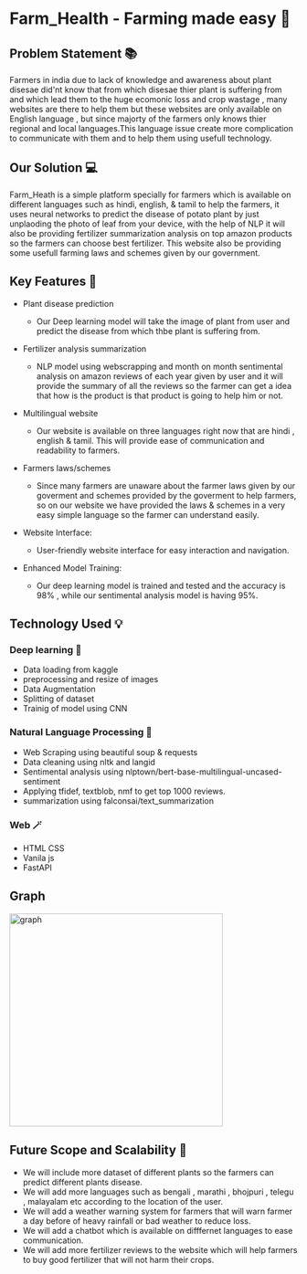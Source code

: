 # Farm_Health - Farming made easy :seedling:

## Problem Statement 📚
Farmers in india due to lack of knowledge and awareness about plant disesae did'nt know that from which disesae thier plant is suffering from and which lead them to the huge ecomonic loss and crop wastage , many websites are there to help them but these websites are only available on English language , but since majorty of the farmers only knows thier regional and local languages.This language issue create more complication to communicate with them and to help them using usefull technology.

## Our Solution :computer:
Farm_Heath is a simple platform specially for farmers which is available on different languages such as hindi, english, & tamil to help the farmers, it uses neural networks to predict the disease of potato plant by just unplaoding the photo of leaf from your device, with the help of NLP it will also be providing fertilizer summarization analysis on top amazon products so the farmers can choose best fertilizer. This website also be providing some usefull farming laws and schemes given by our government.

## Key Features 🤖
- Plant disease prediction

   - Our Deep learning model will take the image of plant from user and predict the disease from which thbe plant is suffering from.

- Fertilizer analysis summarization

   - NLP model using webscrapping and month on month sentimental analysis on amazon reviews of each year given by user and it will provide the summary of all the reviews so the farmer can get a idea that how is the product is that product is going to help him or not.
 
- Multilingual website

   - Our website is available on three languages right now that are hindi , english & tamil. This will provide ease of communication and readability to farmers.
 
- Farmers laws/schemes

   - Since many farmers are unaware about the farmer laws given by our goverment and schemes provided by the goverment to help farmers, so on our website we have provided the laws & schemes in a very easy simple language so the farmer can understand easily.
 
- Website Interface: 

  - User-friendly website interface for easy interaction and navigation.
 
- Enhanced Model Training:

  - Our deep learning model is trained and tested and the accuracy is 98% , while our sentimental analysis model is having 95%.
 
## Technology Used :bulb:
### Deep learning :brain:
- Data loading from kaggle
- preprocessing and resize of images
- Data Augmentation
- Splitting of dataset
- Trainig of model using CNN

### Natural Language Processing :dart:
- Web Scraping using beautiful soup & requests
- Data cleaning using nltk and langid
- Sentimental analysis using nlptown/bert-base-multilingual-uncased-sentiment
- Applying tfidef, textblob, nmf to get top 1000 reviews.
- summarization using falconsai/text_summarization

 ### Web :magic_wand:
 - HTML CSS
 - Vanila js
 - FastAPI

## Graph

<img width="373" alt="graph" src="https://github.com/user-attachments/assets/362127fb-cde2-4efa-bb55-f24fe9580b2e">

## Future Scope and Scalability 🚀
- We will include more dataset of different plants so the farmers can predict different plants disease.
- We will add more languages such as bengali , marathi , bhojpuri , telegu , malayalam etc according to the location of the user.
- We will add a weather warning system for farmers that will warn farmer a day before of heavy rainfall or bad weather to reduce loss.
- We will add a chatbot which is available on difffernet languages to ease communication.
- We will add more fertilizer reviews to the website which will help farmers to buy good fertilizer that will not harm their crops.
